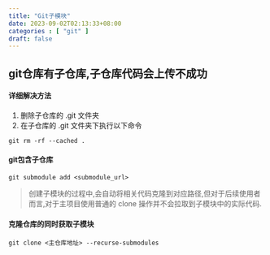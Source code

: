 ```yaml
---
title: "Git子模块"
date: 2023-09-02T02:13:33+08:00
categories : [ "git" ]
draft: false
---
```


## git仓库有子仓库,子仓库代码会上传不成功
#### 详细解决方法
1. 删除子仓库的 .git 文件夹
2. 在子仓库的 .git 文件夹下执行以下命令
```shell
git rm -rf --cached .
```

#### git包含子仓库
``` shell
git submodule add <submodule_url>
```
> 创建子模块的过程中,会自动将相关代码克隆到对应路径,但对于后续使用者而言,对于主项目使用普通的 clone 操作并不会拉取到子模块中的实际代码.

#### 克隆仓库的同时获取子模块
```shell
git clone <主仓库地址> --recurse-submodules
```
